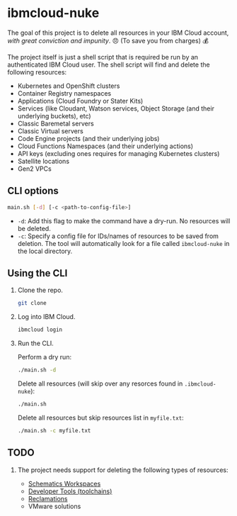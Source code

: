# ibmcloud-nuke

The goal of this project is to delete all resources in your IBM Cloud account, _with great conviction and impunity_. 😠 (To save you from charges) 💰

The project itself is just a shell script that is required be run by an authenticated IBM Cloud user. The shell script will find and delete the following resources:

* Kubernetes and OpenShift clusters
* Container Registry namespaces
* Applications (Cloud Foundry or Stater Kits)
* Services (like Cloudant, Watson services, Object Storage (and their underlying buckets), etc)
* Classic Baremetal servers
* Classic Virtual servers
* Code Engine projects (and their underlying jobs)
* Cloud Functions Namespaces (and their underlying actions)
* API keys (excluding ones requires for managing Kubernetes clusters)
* Satellite locations
* Gen2 VPCs

## CLI options

```bash
main.sh [-d] [-c <path-to-config-file>]
```

* `-d`: Add this flag to make the command have a dry-run. No resources will be deleted.
* `-c`: Specify a config file for IDs/names of resources to be saved from deletion. The tool will automatically look for a file called `ibmcloud-nuke` in the local directory.

## Using the CLI

1. Clone the repo.

   ```bash
   git clone
   ```

1. Log into IBM Cloud.

   ```bash
   ibmcloud login
   ```

1. Run the CLI.

   Perform a dry run:

   ```bash
   ./main.sh -d
   ```

   Delete all resources (will skip over any resorces found in `.ibmcloud-nuke`):

   ```bash
   ./main.sh
   ```

   Delete all resources but skip resources list in `myfile.txt`:

   ```bash
   ./main.sh -c myfile.txt
   ```

## TODO

1. The project needs support for deleting the following types of resources:

   * [Schematics Workspaces](https://cloud.ibm.com/docs/schematics?topic=schematics-schematics-cli-reference#schematics-workspace-delete)
   * [Developer Tools (toolchains)](https://cloud.ibm.com/docs/cli?topic=cli-idt-cli#toolchains)
   * [Reclamations](https://cloud.ibm.com/docs/account?topic=account-resource-reclamation)
   * VMware solutions
